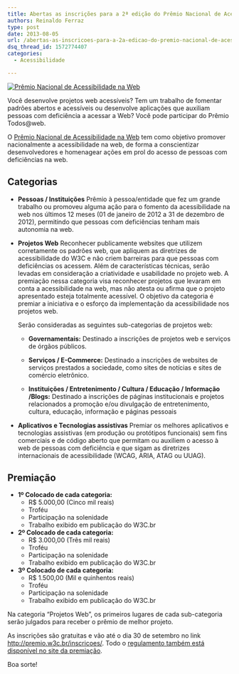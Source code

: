 ```yaml
---
title: Abertas as inscrições para a 2ª edição do Prêmio Nacional de Acessibilidade na Web
authors: Reinaldo Ferraz
type: post
date: 2013-08-05
url: /abertas-as-inscricoes-para-a-2a-edicao-do-premio-nacional-de-acessibilidade-na-web/
dsq_thread_id: 1572774407
categories:
  - Acessibilidade

---
```

[![Prêmio Nacional de Acessibilidade na Web][1]][2]

Você desenvolve projetos web acessíveis? Tem um trabalho de fomentar padrões abertos e acessíveis ou desenvolve aplicações que auxiliam pessoas com deficiência a acessar a Web? Você pode participar do Prêmio Todos@web.

O [Prêmio Nacional de Acessibilidade na Web][2] tem como objetivo promover nacionalmente a acessibilidade na web, de forma a conscientizar desenvolvedores e homenagear ações em prol do acesso de pessoas com deficiências na web. 

## Categorias

  * **Pessoas / Instituições** 
    Prêmio à pessoa/entidade que fez um grande trabalho ou promoveu alguma ação para o fomento da acessibilidade na web nos últimos 12 meses (01 de janeiro de 2012 a 31 de dezembro de 2012), permitindo que pessoas com deficiências tenham mais autonomia na web.

  * **Projetos Web** 
    Reconhecer publicamente websites que utilizem corretamente os padrões web, que apliquem as diretrizes de acessibilidade do W3C e não criem barreiras para que pessoas com deficiências os acessem. Além de características técnicas, serão levadas em consideração a criatividade e usabilidade no projeto web. A premiação nessa categoria visa reconhecer projetos que levaram em conta a acessibilidade na web, mas não atesta ou afirma que o projeto apresentado esteja totalmente acessível. O objetivo da categoria é premiar a iniciativa e o esforço da implementação da acessibilidade nos projetos web.
  
    Serão consideradas as seguintes sub-categorias de projetos web:
    
      * **Governamentais:** 
        Destinado a inscrições de projetos web e serviços de órgãos públicos.
    
      * **Serviços / E-Commerce:** 
        Destinado a inscrições de websites de serviços prestados a sociedade, como sites de notícias e sites de comércio eletrônico.
    
      * **Instituições / Entretenimento / Cultura / Educação / Informação /Blogs:** 
        Destinado a inscrições de páginas institucionais e projetos relacionados a promoção e/ou divulgação de entretenimento, cultura, educação, informação e páginas pessoais

  * **Aplicativos e Tecnologias assistivas** 
    Premiar os melhores aplicativos e tecnologias assistivas (em produção ou protótipos funcionais) sem fins comerciais e de código aberto que permitam ou auxiliem o acesso à web de pessoas com deficiência e que sigam as diretrizes internacionais de acessibilidade (WCAG, ARIA, ATAG ou UUAG).

## Premiação

  * **1º Colocado de cada categoria:** 
      * R$ 5.000,00 (Cinco mil reais) 
      * Troféu
      * Participação na solenidade
      * Trabalho exibido em publicação do W3C.br
  * **2º Colocado de cada categoria:** 
      * R$ 3.000,00 (Três mil reais) 
      * Troféu
      * Participação na solenidade
      * Trabalho exibido em publicação do W3C.br
  * **3º Colocado de cada categoria:** 
      * R$ 1.500,00 (Mil e quinhentos reais) 
      * Troféu
      * Participação na solenidade 
      * Trabalho exibido em publicação do W3C.br

Na categoria &#8220;Projetos Web&#8221;, os primeiros lugares de cada sub-categoria serão julgados para receber o prêmio de melhor projeto.

As inscrições são gratuitas e vão até o dia 30 de setembro no link <http://premio.w3c.br/inscricoes/>. Todo o [regulamento também está disponível no site da premiação][3].

Boa sorte!

 [1]: http://premio.w3c.br/images/logo.png
 [2]: http://premio.w3c.br/
 [3]: http://premio.w3c.br/regulamento/